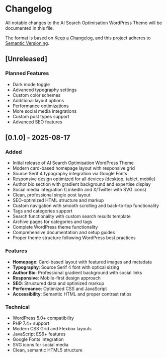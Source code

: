 # Changelog

All notable changes to the AI Search Optimisation WordPress Theme will be documented in this file.

The format is based on [Keep a Changelog](https://keepachangelog.com/en/1.0.0/),
and this project adheres to [Semantic Versioning](https://semver.org/spec/v2.0.0.html).

## [Unreleased]

### Planned Features
- Dark mode toggle
- Advanced typography settings
- Custom color schemes
- Additional layout options
- Performance optimizations
- More social media integrations
- Custom post types support
- Advanced SEO features

## [0.1.0] - 2025-08-17

### Added
- Initial release of AI Search Optimisation WordPress Theme
- Modern card-based homepage layout with responsive grid
- Source Serif 4 typography integration via Google Fonts
- Responsive design optimized for all devices (desktop, tablet, mobile)
- Author bio section with gradient background and expertise display
- Social media integration (LinkedIn and X/Twitter with SVG icons)
- Clean, professional single post layout
- SEO-optimized HTML structure and markup
- Custom navigation with smooth scrolling and back-to-top functionality
- Tags and categories support
- Search functionality with custom search results template
- Archive pages for categories and tags
- Complete WordPress theme functionality
- Comprehensive documentation and setup guides
- Proper theme structure following WordPress best practices

### Features
- **Homepage**: Card-based layout with featured images and metadata
- **Typography**: Source Serif 4 font with optical sizing
- **Author Bio**: Professional gradient background with social links
- **Responsive**: Mobile-first design approach
- **SEO**: Structured data and optimized markup
- **Performance**: Optimized CSS and JavaScript
- **Accessibility**: Semantic HTML and proper contrast ratios

### Technical
- WordPress 5.0+ compatibility
- PHP 7.4+ support
- Modern CSS Grid and Flexbox layouts
- JavaScript ES6+ features
- Google Fonts integration
- SVG icons for social media
- Clean, semantic HTML5 structure 